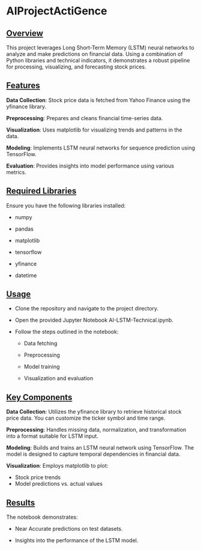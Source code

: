 # <h1>AIProjectActiGence</h1>

<h2><u>Overview</u></h2>

This project leverages Long Short-Term Memory (LSTM) neural networks to analyze and make predictions on financial data. Using a combination of Python libraries and technical indicators, it demonstrates a robust pipeline for processing, visualizing, and forecasting stock prices.

<h2><u>Features</u></h2>

**Data Collection**: Stock price data is fetched from Yahoo Finance using the yfinance library.

**Preprocessing**: Prepares and cleans financial time-series data.

**Visualization**: Uses matplotlib for visualizing trends and patterns in the data.

**Modeling**: Implements LSTM neural networks for sequence prediction using TensorFlow.

**Evaluation**: Provides insights into model performance using various metrics.


<h2><u>Required Libraries</u></h2>

Ensure you have the following libraries installed:

- numpy

- pandas

- matplotlib

- tensorflow

- yfinance

- datetime


<h2><u>Usage</u></h2>

- Clone the repository and navigate to the project directory.

- Open the provided Jupyter Notebook AI-LSTM-Technical.ipynb.

- Follow the steps outlined in the notebook:

  - Data fetching

  - Preprocessing

  - Model training

  - Visualization and evaluation


 <h2><u>Key Components</u></h2>


 **Data Collection**:
 Utilizes the yfinance library to retrieve historical stock price data. You can customize the ticker symbol and time range.

**Preprocessing**:
Handles missing data, normalization, and transformation into a format suitable for LSTM input.

**Modeling**:
Builds and trains an LSTM neural network using TensorFlow. The model is designed to capture temporal dependencies in financial data.

**Visualization**:
Employs matplotlib to plot:
- Stock price trends
- Model predictions vs. actual values


<h2><u>Results</u></h2>

The notebook demonstrates:

- Near Accurate predictions on test datasets.

- Insights into the performance of the LSTM model.


